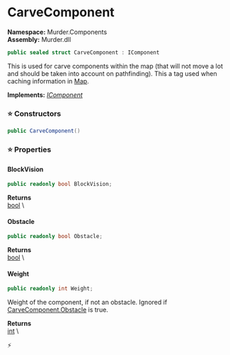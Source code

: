 # CarveComponent

**Namespace:** Murder.Components \
**Assembly:** Murder.dll

```csharp
public sealed struct CarveComponent : IComponent
```

This is used for carve components within the map (that will not move a lot and 
            should be taken into account on pathfinding).
            This a tag used when caching information in [Map](/Murder/Core/Map.html).

**Implements:** _[IComponent](/Bang/Components/IComponent.html)_

### ⭐ Constructors
```csharp
public CarveComponent()
```

### ⭐ Properties
#### BlockVision
```csharp
public readonly bool BlockVision;
```

**Returns** \
[bool](https://learn.microsoft.com/en-us/dotnet/api/System.Boolean?view=net-7.0) \
#### Obstacle
```csharp
public readonly bool Obstacle;
```

**Returns** \
[bool](https://learn.microsoft.com/en-us/dotnet/api/System.Boolean?view=net-7.0) \
#### Weight
```csharp
public readonly int Weight;
```

Weight of the component, if not an obstacle.
            Ignored if [CarveComponent.Obstacle](/murder/components/carvecomponent.html#obstacle) is true.

**Returns** \
[int](https://learn.microsoft.com/en-us/dotnet/api/System.Int32?view=net-7.0) \


⚡